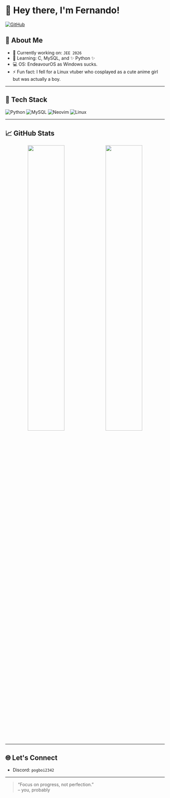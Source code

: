 # 👋 Hey there, I'm Fernando!

[![GitHub](https://img.shields.io/github/followers/Baburao2342?label=Follow&style=social)](https://github.com/Baburao2342)

## 🚀 About Me

- 🔭 Currently working on: `JEE 2026`
- 🧠 Learning: C, MySQL, and ✨ Python ✨
- 💻 OS: EndeavourOS as Windows sucks.
- ⚡ Fun fact: I fell for a Linux vtuber who cosplayed as a cute anime girl but was actually a boy.

---

## 🔧 Tech Stack

![Python](https://img.shields.io/badge/-Python-05122A?style=flat&logo=python)
![MySQL](https://img.shields.io/badge/-MySQL-05122A?style=flat&logo=mysql)
![Neovim](https://img.shields.io/badge/-Neovim-05122A?style=flat&logo=neovim)
![Linux](https://img.shields.io/badge/-Linux-05122A?style=flat&logo=linux)

---

## 📈 GitHub Stats

<p align="center">
  <img width="48%" src="https://github-readme-stats.vercel.app/api?username=Baburao2342&show_icons=true&theme=tokyonight" />
  <img width="48%" src="https://github-readme-streak-stats.herokuapp.com/?user=Baburao2342&theme=tokyonight" />
</p>

---

## 🌐 Let's Connect

- Discord: `pogboi2342`

---

> “Focus on progress, not perfection.”  
> – you, probably
